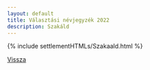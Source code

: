 ```yaml
---
layout: default
title: Választási névjegyzék 2022
description: Szakáld
---
```


{% include settlementHTMLs/Szakaald.html %}

[Vissza](./)